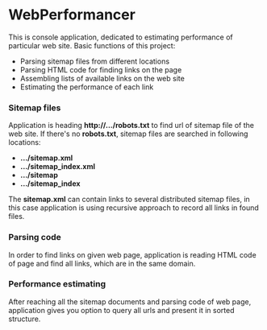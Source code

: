 # WebPerformancer 


This is console application, dedicated to estimating performance of particular web site.
Basic functions of this project:

- Parsing sitemap files from different locations
- Parsing HTML code for finding links on the page
- Assembling lists of available links on the web site
- Estimating the performance of each link
### Sitemap files
Application is heading **http://.../robots.txt** to find url of sitemap file of the web site. 
If there's no **robots.txt**, sitemap files are searched in following locations:
- **.../sitemap.xml**
- **.../sitemap_index.xml**
- **.../sitemap**
- **.../sitemap_index**
 
The **sitemap.xml**  can contain links to several distributed sitemap files, in this case application is using recursive approach to record all links in found files. 
### Parsing code
In order to find links on given web page, application is reading HTML code of page and find all links, which are in the same domain.
### Performance estimating
After reaching all the sitemap documents and parsing code of web page, application gives you option to query all urls and present it in sorted structure. 

